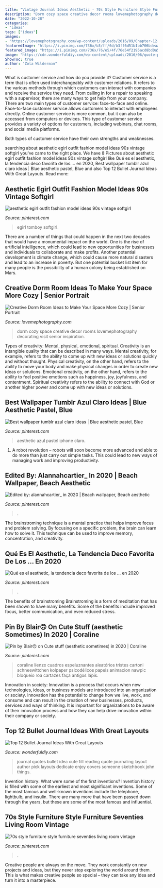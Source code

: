 ```yaml
---
title: "Vintage Journal Ideas Aesthetic - 70s Style Furniture Style Furniture Seventies Living Room Vintage"
description: "Dorm cozy space creative decor rooms lovemephotography decorating visit senior inspiration"
date: "2022-10-28"
categories:
- "ideas"
tags: ["ideas"]
images:
- "https://lovemephotography.com/wp-content/uploads/2016/09/Chapter-12-Dorm-Room-Ideas-01.jpg"
featuredImage: "https://i.pinimg.com/736x/b3/ff/6d/b3ff6d51b1bb706bdeaa8d0829c283c4.jpg"
featured_image: "https://i.pinimg.com/736x/76/e5/4f/76e54f2195acd8bd0a5ff0ba529b2fb9.jpg"
image: "https://cdn.wonderfuldiy.com/wp-content/uploads/2016/06/quote-page-765x1024.jpg"
ShowToc: true
author: "Zola Wilderman"
---
```



What is customer service and how do you provide it?
Customer service is a term that is often used interchangeably with customer relations. It refers to the various methods through which customers can interact with companies and receive the service they need. From calling in for a repair to speaking with a supervisor, there are many ways to get help from your company.
There are two main types of customer service: face-to-face and online. Face-to-face customer service allows customers to interact with employees directly. Online customer service is more common, but it can also be accessed from computers or devices. This type of customer service provides a variety of options for customers, including webinars, chat rooms, and social media platforms.

Both types of customer service have their own strengths and weaknesses.

	

		
searching about aesthetic egirl outfit fashion model ideas 90s vintage softgirl you've came to the right place. We have 8 Pictures about aesthetic egirl outfit fashion model ideas 90s vintage softgirl like Qué es el aesthetic, la tendencia deco favorita de los … en 2020, Best wallpaper tumblr azul claro ideas | Blue aesthetic pastel, Blue and also Top 12 Bullet Journal Ideas With Great Layouts. Read more:
		
    
## Aesthetic Egirl Outfit Fashion Model Ideas 90s Vintage Softgirl

<img loading=lazy src="https://i.pinimg.com/736x/93/8e/3e/938e3e9c439dfe2da179696cfd271a49.jpg" onerror="this.onerror=null;this.src='https://tse3.mm.bing.net/th?id=OIP.81F72F1tjtg2sP-8kRMGAwHaNK&amp;pid=15.1';" alt="aesthetic egirl outfit fashion model ideas 90s vintage softgirl">

_Source: pinterest.com_

>egirl tomboy softgirl. 

	

There are a number of things that could happen in the next two decades that would have a monumental impact on the world. One is the rise of artificial intelligence, which could lead to new opportunities for businesses and individuals to collaborate and make profits. Another potential development is climate change, which could cause more natural disasters and lead to an increase in poverty. But one potential bucket list item for many people is the possibility of a human colony being established on Mars.

    
## Creative Dorm Room Ideas To Make Your Space More Cozy | Senior Portrait

<img loading=lazy src="https://lovemephotography.com/wp-content/uploads/2016/09/Chapter-12-Dorm-Room-Ideas-01.jpg" onerror="this.onerror=null;this.src='https://tse2.mm.bing.net/th?id=OIP.si95z-AmW-LC7xcO99CobAHaL2&amp;pid=15.1';" alt="Creative Dorm Room Ideas to Make Your Space More Cozy | Senior Portrait">

_Source: lovemephotography.com_

>dorm cozy space creative decor rooms lovemephotography decorating visit senior inspiration. 

	

Types of creativity: Mental, physical, emotional, spiritual.
Creativity is an intangible quality that can be described in many ways. Mental creativity, for example, refers to the ability to come up with new ideas or solutions quickly and without thought. Physical creativity, on the other hand, refers to the ability to move your body and make physical changes in order to create new ideas or solutions. Emotional creativity, on the other hand, refers to the ability to feel positive emotions such as happiness, joy, joyfulness, and contentment. Spiritual creativity refers to the ability to connect with God or another higher power and come up with new ideas or solutions.

    
## Best Wallpaper Tumblr Azul Claro Ideas | Blue Aesthetic Pastel, Blue

<img loading=lazy src="https://i.pinimg.com/736x/8f/b1/db/8fb1dbfafbc52f3d929cac8b6cc6d49b.jpg" onerror="this.onerror=null;this.src='https://tse2.mm.bing.net/th?id=OIP.w_bWtjJJvLaeA8D-PYCcfwAAAA&amp;pid=15.1';" alt="Best wallpaper tumblr azul claro ideas | Blue aesthetic pastel, Blue">

_Source: pinterest.com_

>aesthetic azul pastel iphone claro. 

	

1. A robot revolution – robots will soon become more advanced and able to do more than just carry out simple tasks. This could lead to new ways of managing work and improving productivity.

    
## Edited By: Alannahcartier_ In 2020 | Beach Wallpaper, Beach Aesthetic

<img loading=lazy src="https://i.pinimg.com/736x/e2/43/22/e24322ca9f715c6dbcb54c9f47234f25.jpg" onerror="this.onerror=null;this.src='https://tse1.mm.bing.net/th?id=OIP.tLkP4oYK8PkD9NFS2y8P1wHaJ3&amp;pid=15.1';" alt="Edited by: alannahcartier_ in 2020 | Beach wallpaper, Beach aesthetic">

_Source: pinterest.com_

>. 

	

The brainstroming technique is a mental practice that helps improve focus and problem solving. By focusing on a specific problem, the brain can learn how to solve it. This technique can be used to improve memory, concentration, and creativity.

    
## Qué Es El Aesthetic, La Tendencia Deco Favorita De Los … En 2020

<img loading=lazy src="https://i.pinimg.com/736x/b3/ff/6d/b3ff6d51b1bb706bdeaa8d0829c283c4.jpg" onerror="this.onerror=null;this.src='https://tse1.mm.bing.net/th?id=OIP._3ZoZXsgchIU4IE9hE12AgHaJ3&amp;pid=15.1';" alt="Qué es el aesthetic, la tendencia deco favorita de los … en 2020">

_Source: pinterest.com_

>. 

	

The benefits of brainstroming
Brainstroming is a form of meditation that has been shown to have many benefits. Some of the benefits include improved focus, better communication, and even reduced stress.

    
## Pin By Blair🙃 On Cute Stuff (aesthetic Sometimes) In 2020 | Coraline

<img loading=lazy src="https://i.pinimg.com/736x/32/ad/e6/32ade641fd4a55339dcefcb6a563ffb7.jpg" onerror="this.onerror=null;this.src='https://tse1.mm.bing.net/th?id=OIP.aJn0YXmKs1sPRJiGelDVCQHaNR&amp;pid=15.1';" alt="Pin by Blair🙃 on Cute stuff (aesthetic sometimes) in 2020 | Coraline">

_Source: pinterest.com_

>coraline lienzo cuadros espeluznantes aleatórios tristes cartoni schneewittchen kolpaper psicodélicos papeis animacion nawpic bloqueio roa cartazes faça antigos lápis. 

	

Innovation in society:
Innovation is a process that occurs when new technologies, ideas, or business models are introduced into an organization or society. Innovation has the potential to change how we live, work, and consume and can result in the creation of new businesses, products, services and ways of thinking. It is important for organizations to be aware of their innovation process and how they can help drive innovation within their company or society.

    
## Top 12 Bullet Journal Ideas With Great Layouts

<img loading=lazy src="https://cdn.wonderfuldiy.com/wp-content/uploads/2016/06/quote-page-765x1024.jpg" onerror="this.onerror=null;this.src='https://tse2.mm.bing.net/th?id=OIP.e8D-kvjslp_nvuW19_fbkQHaJ6&amp;pid=15.1';" alt="Top 12 Bullet Journal Ideas With Great Layouts">

_Source: wonderfuldiy.com_

>journal quotes bullet idea cute fill reading quote journaling layout author pick layouts dedicate enjoy covers someone sketchbook john things. 

	

Invention history: What were some of the first inventions?
Invention history is filled with some of the earliest and most significant inventions. Some of the most famous and well-known inventions include the telephone, lightbulb, and insulin. There are many more that have been passed down through the years, but these are some of the most famous and influential.

    
## 70s Style Furniture Style Furniture Seventies Living Room Vintage

<img loading=lazy src="https://i.pinimg.com/736x/76/e5/4f/76e54f2195acd8bd0a5ff0ba529b2fb9.jpg" onerror="this.onerror=null;this.src='https://tse3.mm.bing.net/th?id=OIP.LqWenwJXxRa2FMD5AhPFQwHaJ4&amp;pid=15.1';" alt="70s style furniture style furniture seventies living room vintage">

_Source: pinterest.com_

>. 

	

Creative people are always on the move. They work constantly on new projects and ideas, but they never stop exploring the world around them. This is what makes creative people so special – they can take any idea and turn it into a masterpiece.

